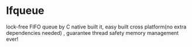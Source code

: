 # lfqueue
lock-free FIFO queue by C native built it, easy built cross platform(no extra dependencies needed) , guarantee thread safety memory management ever!

